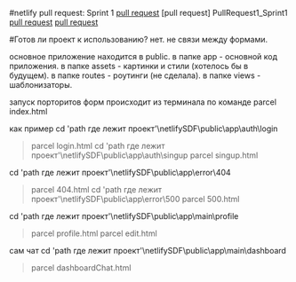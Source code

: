 #netlify
pull request: Sprint 1
[pull request](https://github.com/dianaromandiana/netlify/pull/1#issue-1021701660)
[pull request] PullRequest1_Sprint1
[pull request](https://github.com/dianaromandiana/netlify/pull/PullRequest2_Sprint1)
[pull request](https://github.com/dianaromandiana/netlify/pull/4#issue-754522441)

#Готов ли проект к использованию?
нет. не связи между формами.

основное приложение находится в public.
в папке app - основной код приложения.
в папке assets - картинки и стили (хотелось бы в будущем).
в папке routes - роутинги (не сделала).
в папке views - шаблонизаторы.

запуск порторитов форм происходит из терминала по команде parcel index.html

как пример
cd 'path где лежит проект'\netlifySDF\public\app\auth\login
>parcel login.html
cd 'path где лежит проект'\netlifySDF\public\app\auth\singup
>parcel singup.html

cd 'path где лежит проект'\netlifySDF\public\app\error\404
>parcel 404.html
cd 'path где лежит проект'\netlifySDF\public\app\error\500
>parcel 500.html

cd 'path где лежит проект'\netlifySDF\public\app\main\profile
>parcel profile.html
>parcel edit.html

сам чат
cd 'path где лежит проект'\netlifySDF\public\app\main\dashboard
>parcel dashboardChat.html